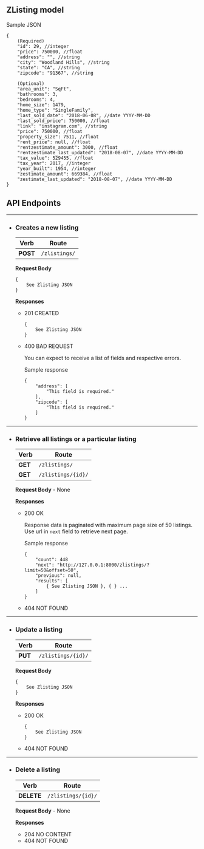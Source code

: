 ## ZListing model
Sample JSON
```
{
	(Required)
	"id": 29, //integer
	"price": 750000, //float
	"address": "", //string
	"city": "Woodland Hills", //string
	"state": "CA", //string
	"zipcode": "91367", //string

	(Optional)
	"area_unit": "SqFt",
	"bathrooms": 3,
	"bedrooms": 4, 
	"home_size": 1479, 
	"home_type": "SingleFamily",
	"last_sold_date": "2018-06-08", //date YYYY-MM-DD
	"last_sold_price": 750000, //float
	"link": "instagram.com", //string
	"price": 750000, //float
	"property_size": 7511, //float
	"rent_price": null, //float
	"rentzestimate_amount": 3000, //float
	"rentzestimate_last_updated": "2018-08-07", //date YYYY-MM-DD
	"tax_value": 529455, //float
	"tax_year": 2017, //integer
	"year_built": 1954, //integer
	"zestimate_amount": 669384, //float
	"zestimate_last_updated": "2018-08-07", //date YYYY-MM-DD
}
```

## API Endpoints
---
- ### Creates a new listing

  | Verb | Route |
  | ----------- | ----------- |
  | **POST** | `/zlistings/`|

  **Request Body** 

    ```
  	{
  		See Zlisting JSON
  	}
  	```

  **Responses**

	- 201 CREATED 
  
    	```
    	{
    		See Zlisting JSON
    	}
    	```
	
	- 400 BAD REQUEST
    	
		You can expect to receive a list of fields and respective errors.

		Sample response
    	```
    	{
    		"address": [
                "This field is required."
            ],
			"zipcode": [
                "This field is required."
            ]
    	}
    	```

---

- ### Retrieve all listings or a particular listing

  | Verb | Route |
  | ----------- | ----------- |
  | **GET** | `/zlistings/`|
  | **GET** | `/zlistings/{id}/`|

  **Request Body** - None

  **Responses**

	- 200 OK
  
		Response data is paginated with maximum page size of 50 listings. Use url in `next` field to retrieve next page. 

		Sample response
    	```
    	{
    		"count": 448
        	"next": "http://127.0.0.1:8000/zlistings/?limit=50&offset=50",
			"previous": null,
			"results": [
				{ See Zlisting JSON }, { } ...
			]
		}
  		```

	- 404 NOT FOUND

---

- ### Update a listing 

  | Verb | Route |
  | ----------- | ----------- |
  | **PUT** | `/zlistings/{id}/`

  **Request Body** 

	```
	{
		See Zlisting JSON
	}
	```
  **Responses**

    - 200 OK
    	```
		{
			See Zlisting JSON
		}
		```
	- 404 NOT FOUND

---

- ### Delete a listing

  | Verb | Route |
  | ----------- | ----------- |
  | **DELETE** | `/zlistings/{id}/`|

  **Request Body** - None

  **Responses**

  - 204 NO CONTENT
  - 404 NOT FOUND